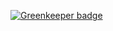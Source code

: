 

[![Greenkeeper badge](https://badges.greenkeeper.io/abdulhannanali/mediumPosts.svg)](https://greenkeeper.io/)